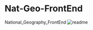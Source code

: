 # Nat-Geo-FrontEnd
National_Geography_FrontEnd
![readme](https://github.com/metehan-kaygusuz/Nat-Geo-FrontEnd/assets/134321420/9b576050-33e2-4ea0-b42d-86557a568106)
